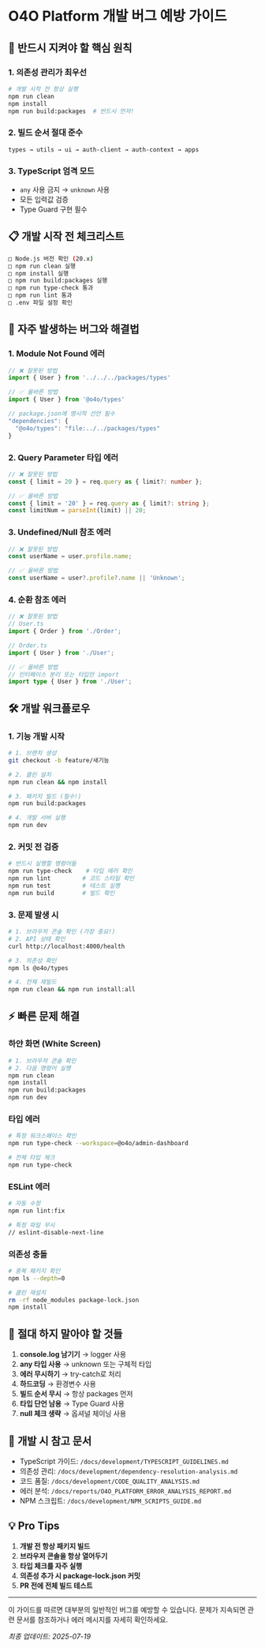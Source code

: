 # O4O Platform 개발 버그 예방 가이드

## 🚨 반드시 지켜야 할 핵심 원칙

### 1. **의존성 관리가 최우선**
```bash
# 개발 시작 전 항상 실행
npm run clean
npm install
npm run build:packages  # 반드시 먼저!
```

### 2. **빌드 순서 절대 준수**
```
types → utils → ui → auth-client → auth-context → apps
```

### 3. **TypeScript 엄격 모드**
- `any` 사용 금지 → `unknown` 사용
- 모든 입력값 검증
- Type Guard 구현 필수

## 📋 개발 시작 전 체크리스트

```bash
□ Node.js 버전 확인 (20.x)
□ npm run clean 실행
□ npm install 실행
□ npm run build:packages 실행
□ npm run type-check 통과
□ npm run lint 통과
□ .env 파일 설정 확인
```

## 🐛 자주 발생하는 버그와 해결법

### 1. **Module Not Found 에러**
```typescript
// ❌ 잘못된 방법
import { User } from '../../../packages/types'

// ✅ 올바른 방법
import { User } from '@o4o/types'

// package.json에 명시적 선언 필수
"dependencies": {
  "@o4o/types": "file:../../packages/types"
}
```

### 2. **Query Parameter 타입 에러**
```typescript
// ❌ 잘못된 방법
const { limit = 20 } = req.query as { limit?: number };

// ✅ 올바른 방법
const { limit = '20' } = req.query as { limit?: string };
const limitNum = parseInt(limit) || 20;
```

### 3. **Undefined/Null 참조 에러**
```typescript
// ❌ 잘못된 방법
const userName = user.profile.name;

// ✅ 올바른 방법
const userName = user?.profile?.name || 'Unknown';
```

### 4. **순환 참조 에러**
```typescript
// ❌ 잘못된 방법
// User.ts
import { Order } from './Order';

// Order.ts  
import { User } from './User';

// ✅ 올바른 방법
// 인터페이스 분리 또는 타입만 import
import type { User } from './User';
```

## 🛠 개발 워크플로우

### 1. **기능 개발 시작**
```bash
# 1. 브랜치 생성
git checkout -b feature/새기능

# 2. 클린 설치
npm run clean && npm install

# 3. 패키지 빌드 (필수!)
npm run build:packages

# 4. 개발 서버 실행
npm run dev
```

### 2. **커밋 전 검증**
```bash
# 반드시 실행할 명령어들
npm run type-check    # 타입 에러 확인
npm run lint         # 코드 스타일 확인
npm run test         # 테스트 실행
npm run build        # 빌드 확인
```

### 3. **문제 발생 시**
```bash
# 1. 브라우저 콘솔 확인 (가장 중요!)
# 2. API 상태 확인
curl http://localhost:4000/health

# 3. 의존성 확인
npm ls @o4o/types

# 4. 전체 재빌드
npm run clean && npm run install:all
```

## ⚡ 빠른 문제 해결

### 하얀 화면 (White Screen)
```bash
# 1. 브라우저 콘솔 확인
# 2. 다음 명령어 실행
npm run clean
npm install
npm run build:packages
npm run dev
```

### 타입 에러
```bash
# 특정 워크스페이스 확인
npm run type-check --workspace=@o4o/admin-dashboard

# 전체 타입 체크
npm run type-check
```

### ESLint 에러
```bash
# 자동 수정
npm run lint:fix

# 특정 파일 무시
// eslint-disable-next-line
```

### 의존성 충돌
```bash
# 중복 패키지 확인
npm ls --depth=0

# 클린 재설치
rm -rf node_modules package-lock.json
npm install
```

## 🚫 절대 하지 말아야 할 것들

1. **console.log 남기기** → logger 사용
2. **any 타입 사용** → unknown 또는 구체적 타입
3. **에러 무시하기** → try-catch로 처리
4. **하드코딩** → 환경변수 사용
5. **빌드 순서 무시** → 항상 packages 먼저
6. **타입 단언 남용** → Type Guard 사용
7. **null 체크 생략** → 옵셔널 체이닝 사용

## 📌 개발 시 참고 문서

- TypeScript 가이드: `/docs/development/TYPESCRIPT_GUIDELINES.md`
- 의존성 관리: `/docs/development/dependency-resolution-analysis.md`
- 코드 품질: `/docs/development/CODE_QUALITY_ANALYSIS.md`
- 에러 분석: `/docs/reports/O4O_PLATFORM_ERROR_ANALYSIS_REPORT.md`
- NPM 스크립트: `/docs/development/NPM_SCRIPTS_GUIDE.md`

## 💡 Pro Tips

1. **개발 전 항상 패키지 빌드**
2. **브라우저 콘솔을 항상 열어두기**
3. **타입 체크를 자주 실행**
4. **의존성 추가 시 package-lock.json 커밋**
5. **PR 전에 전체 빌드 테스트**

---

이 가이드를 따르면 대부분의 일반적인 버그를 예방할 수 있습니다.
문제가 지속되면 관련 문서를 참조하거나 에러 메시지를 자세히 확인하세요.

*최종 업데이트: 2025-07-19*